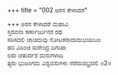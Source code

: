 +++
title = "002 ಅರಸ ಕೇಳಾದರೆ"

+++
ಅರಸ ಕೇಳಾದರೆ ಮಹಾವಿ   
ಸ್ತರವನಾ ಕರ್ಣಾರ್ಜುನರ ರಥ   
ಸರಿಸದಲಿ ಚಾಚಿದುವು ನೋಟಕರಾದುದುಭಯಬಲ   
ಹರಿ ವಿರಿಂಚ ಸುರೇಂದ್ರ ದಿಗುಪಾ   
ಲರು ಚತುರ್ದಶ ಮನುಗಳಾದಿ   
ತ್ಯರು ಭುಜಂಗಮ ವಿಶ್ವವಸುಗಳು ನೆರೆದುದಭ್ರದಲಿ        ॥2॥